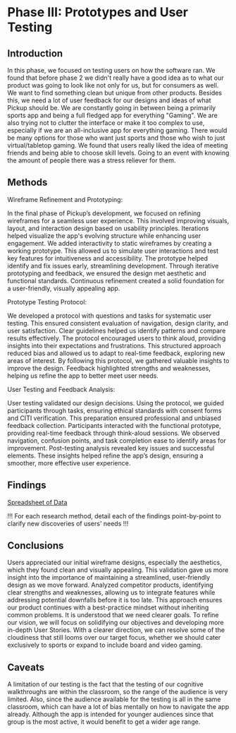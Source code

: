 # Phase III: Prototypes and User Testing

## Introduction

In this phase, we focused on testing users on how the software ran. We found that before phase 2 we didn't really have a good idea as to what our product was going to look like not only for us, but for consumers as well. We want to find something clean but unique from other products. Besides this, we need a lot of user feedback for our designs and ideas of what Pickup should be. We are constantly going in between being a primarily sports app and being a full fledged app for everything "Gaming". We are also trying not to clutter the interface or make it too complex to use, especially if we are an all-inclusive app for everything gaming. There would be many options for those who want just sports and those who wish to just virtual/tabletop gaming. We found that users really liked the idea of meeting friends and being able to choose skill levels. Going to an event with knowing the amount of people there was a stress reliever for them.

## Methods
Wireframe Refinement and Prototyping:

In the final phase of Pickup’s development, we focused on refining wireframes for a seamless user experience. This involved improving visuals, layout, and interaction design based on usability principles. Iterations helped visualize the app's evolving structure while enhancing user engagement. We added interactivity to static wireframes by creating a working prototype. This allowed us to simulate user interactions and test key features for intuitiveness and accessibility. The prototype helped identify and fix issues early, streamlining development. Through iterative prototyping and feedback, we ensured the design met aesthetic and functional standards. Continuous refinement created a solid foundation for a user-friendly, visually appealing app.

Prototype Testing Protocol:

We developed a protocol with questions and tasks for systematic user testing. This ensured consistent evaluation of navigation, design clarity, and user satisfaction. Clear guidelines helped us identify patterns and compare results effectively. The protocol encouraged users to think aloud, providing insights into their expectations and frustrations. This structured approach reduced bias and allowed us to adapt to real-time feedback, exploring new areas of interest. By following this protocol, we gathered valuable insights to improve the design. Feedback highlighted strengths and weaknesses, helping us refine the app to better meet user needs.

User Testing and Feedback Analysis:

User testing validated our design decisions. Using the protocol, we guided participants through tasks, ensuring ethical standards with consent forms and CITI verification. This preparation ensured professional and unbiased feedback collection. Participants interacted with the functional prototype, providing real-time feedback through think-aloud sessions. We observed navigation, confusion points, and task completion ease to identify areas for improvement. Post-testing analysis revealed key issues and successful elements. These insights helped refine the app’s design, ensuring a smoother, more effective user experience.

## Findings
[Spreadsheet of Data](https://docs.google.com/spreadsheets/d/1i2LcmuZxAalpHxGb26HLlYa6aGVpTe7--BuwcLc4Hks/edit?usp=sharing)

!!! For each research method, detail each of the findings point-by-point to clarify new discoveries of users' needs !!!

## Conclusions

Users appreciated our initial wireframe designs, especially the aesthetics, which they found clean and visually appealing. This validation gave us more insight into the importance of maintaining a streamlined, user-friendly design as we move forward. Analyzed competitor products, identifying clear strengths and weaknesses, allowing us to integrate features while addressing potential downfalls before it is too late. This approach ensures our product continues with a best-practice mindset without inheriting common problems. It is understood that we need clearer goals. To refine our vision, we will focus on solidifying our objectives and developing more in-depth User Stories. With a clearer direction, we can resolve some of the cloudiness that still looms over our target focus, whether we should cater exclusively to sports or expand to include board and video gaming.

## Caveats

A limitation of our testing is the fact that the testing of our cognitive walkthroughs are within the classroom, so the range of the audience is very limited.
Also, since the audience available for the testing is all in the same classroom, which can have a lot of bias mentally on how to navigate the app already.
Although the app is intended for younger audiences since that group is the most active, it would benefit to get a wider age range.
